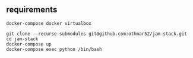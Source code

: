 ## requirements
```
docker-compose docker virtualbox
```

```
git clone --recurse-submodules git@github.com:othmar52/jam-stack.git
cd jam-stack
docker-compose up
docker-compose exec python /bin/bash
```

